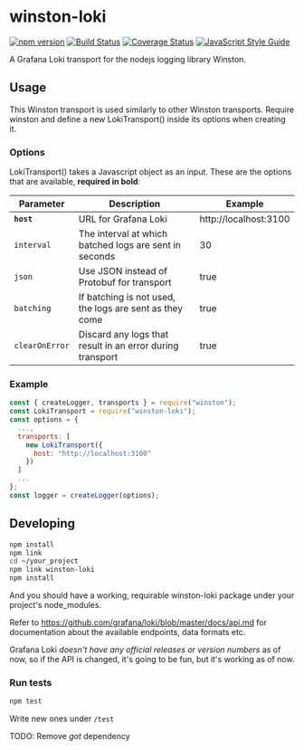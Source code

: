 # winston-loki
[![npm version](https://badge.fury.io/js/winston-loki.svg)](https://badge.fury.io/js/winston-loki)
[![Build Status](https://travis-ci.com/JaniAnttonen/winston-loki.svg?branch=master)](https://travis-ci.com/JaniAnttonen/winston-loki)
[![Coverage Status](https://coveralls.io/repos/github/JaniAnttonen/winston-loki/badge.svg?branch=master)](https://coveralls.io/github/JaniAnttonen/winston-loki?branch=master)
[![JavaScript Style Guide](https://img.shields.io/badge/code_style-standard-brightgreen.svg)](https://standardjs.com)


A Grafana Loki transport for the nodejs logging library Winston.

## Usage
This Winston transport is used similarly to other Winston transports. Require winston and define a new LokiTransport() inside its options when creating it.

### Options
LokiTransport() takes a Javascript object as an input. These are the options that are available, __required in bold__:

| **Parameter**    | **Description**                                           | **Example**                      |
| ---------------- | --------------------------------------------------------- | -------------------------------- |
| __`host`__       | URL for Grafana Loki                                      | http://localhost:3100            |
| `interval`       | The interval at which batched logs are sent in seconds    | 30                               |
| `json`           | Use JSON instead of Protobuf for transport                | true                             |
| `batching`       | If batching is not used, the logs are sent as they come   | true                             |
| `clearOnError`   | Discard any logs that result in an error during transport | true                             |

### Example
```js
const { createLogger, transports } = require("winston");
const LokiTransport = require("winston-loki");
const options = {
  ...,
  transports: [
    new LokiTransport({
      host: "http://localhost:3100"
    })
  ]
  ...
};
const logger = createLogger(options);
```

## Developing
```sh
npm install
npm link
cd ~/your_project
npm link winston-loki
npm install
```
And you should have a working, requirable winston-loki package under your project's node_modules.

Refer to https://github.com/grafana/loki/blob/master/docs/api.md for documentation about the available endpoints, data formats etc.

Grafana Loki *doesn't have any official releases or version numbers* as of now, so if the API is changed, it's going to be fun, but it's working as of now.

### Run tests
```sh
npm test
```

Write new ones under `/test`

TODO: Remove *got* dependency
